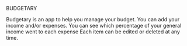 <!-- @format -->

BUDGETARY

Budgetary is an app to help you manage your budget.
You can add your income and/or expenses.
You can see which percentage of your general income went to each expense
Each item can be edited or deleted at any time.

